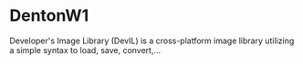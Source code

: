 # DentonW1
Developer's Image Library (DevIL) is a cross-platform image library utilizing a simple syntax to load, save, convert,…
